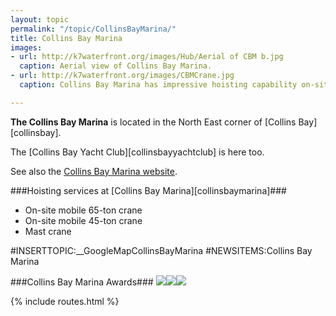 ```yaml
---
layout: topic
permalink: "/topic/CollinsBayMarina/"
title: Collins Bay Marina
images:
- url: http://k7waterfront.org/images/Hub/Aerial of CBM b.jpg
  caption: Aerial view of Collins Bay Marina.
- url: http://k7waterfront.org/images/CBMCrane.jpg
  caption: Collins Bay Marina has impressive hoisting capability on-site.

---
```

**The Collins Bay Marina** is located in the North East corner of [Collins Bay][collinsbay].

The [Collins Bay Yacht Club][collinsbayyachtclub] is here too.

See also the [Collins Bay Marina website](http://collinsbaymarina.com/).

###Hoisting services at [Collins Bay Marina][collinsbaymarina]###

*  On-site mobile 65-ton crane
*  On-site mobile 45-ton crane
*  Mast crane


#INSERTTOPIC:__GoogleMapCollinsBayMarina
#NEWSITEMS:Collins Bay Marina

###Collins Bay Marina Awards###
<img src="images/CollinsBay5anchoreco-rating2005.jpg" class="span-15"><img src="images/CBCASBA2.JPG" class="span-15 last"><img src="images/CASBAAward2006.jpg" class="span-15">

{% include routes.html %}
